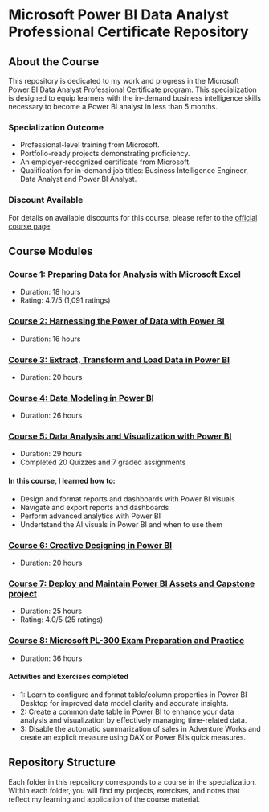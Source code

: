 # Microsoft Power BI Data Analyst Professional Certificate Repository

## About the Course
This repository is dedicated to my work and progress in the Microsoft Power BI Data Analyst Professional Certificate program. This specialization is designed to equip learners with the in-demand business intelligence skills necessary to become a Power BI analyst in less than 5 months.

### Specialization Outcome
- Professional-level training from Microsoft.
- Portfolio-ready projects demonstrating proficiency.
- An employer-recognized certificate from Microsoft.
- Qualification for in-demand job titles: Business Intelligence Engineer, Data Analyst and Power BI Analyst.

### Discount Available
For details on available discounts for this course, please refer to the [official course page](#).

## Course Modules

### [Course 1: Preparing Data for Analysis with Microsoft Excel](/Course1)
- Duration: 18 hours
- Rating: 4.7/5 (1,091 ratings)

### [Course 2: Harnessing the Power of Data with Power BI](/Course2)
- Duration: 16 hours


### [Course 3: Extract, Transform and Load Data in Power BI](/Course3)
- Duration: 20 hours


### [Course 4: Data Modeling in Power BI](/Course4)
- Duration: 26 hours


### [Course 5: Data Analysis and Visualization with Power BI](/Course5)
- Duration: 29 hours
- Completed 20 Quizzes and 7 graded assignments
#### In this course, I learned how to:

- Design and format reports and dashboards with Power BI visuals
- Navigate and export reports and dashboards
- Perform advanced analytics with Power BI
- Undertstand the AI visuals in Power BI and when to use them



### [Course 6: Creative Designing in Power BI](/Course6)
- Duration: 20 hours


### [Course 7: Deploy and Maintain Power BI Assets and Capstone project](/Course7)
- Duration: 25 hours
- Rating: 4.0/5 (25 ratings)

### [Course 8: Microsoft PL-300 Exam Preparation and Practice](/Course8)
- Duration: 36 hours
#### Activities and Exercises completed
 - 1: Learn to configure and format table/column properties in Power BI Desktop for improved data model clarity and accurate insights.
 - 2: Create a common date table in Power BI to enhance your data analysis and visualization by effectively managing time-related data.
 - 3: Disable the automatic summarization of sales in Adventure Works and create an explicit measure using DAX or Power BI’s quick measures.
   

## Repository Structure
Each folder in this repository corresponds to a course in the specialization. Within each folder, you will find my projects, exercises, and notes that reflect my learning and application of the course material.
